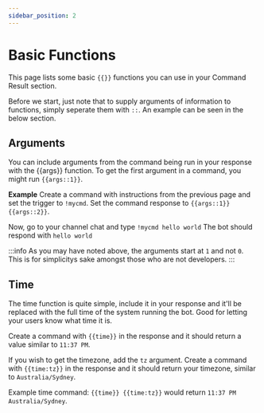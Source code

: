 ```yaml
---
sidebar_position: 2
---
```


# Basic Functions
This page lists some basic `{{}}` functions you can use in your Command Result section.

Before we start, just note that to supply arguments of information to functions, simply seperate them with `::`. An example can be seen in the below section.

## Arguments
You can include arguments from the command being run in your response with the {{args}} function.
To get the first argument in a command, you might run `{{args::1}}`.

**Example**
Create a command with instructions from the previous page and set the trigger to `!mycmd`.
Set the command response to `{{args::1}} {{args::2}}`.

Now, go to your channel chat and type `!mycmd hello world`
The bot should respond with `hello world`

:::info
As you may have noted above, the arguments start at `1` and not `0`. This is for simplicitys sake amongst those who are not developers.
:::

## Time
The time function is quite simple, include it in your response and it'll be replaced with the full time of the system running the bot. Good for letting your users know what time it is.

Create a command with `{{time}}` in the response and it should return a value similar to `11:37 PM`.

If you wish to get the timezone, add the `tz` argument. 
Create a command with `{{time:tz}}` in the response and it should return your timezone, similar to `Australia/Sydney`.

Example time command: `{{time}} {{time:tz}}` would return `11:37 PM Australia/Sydney`.